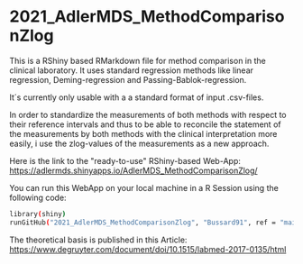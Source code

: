 # 2021_AdlerMDS_MethodComparisonZlog

This is a RShiny based RMarkdown file for method comparison in the clinical laboratory. It uses standard regression methods like linear regression, Deming-regression and Passing-Bablok-regression.

It´s currently only usable with a a standard format of input .csv-files.

In order to standardize the measurements of both methods with respect to their reference intervals and thus to be able to reconcile the statement of the measurements by both methods with the clinical interpretation more easily, i use the zlog-values of the measurements as a new approach.

Here is the link to the "ready-to-use" RShiny-based Web-App: https://adlermds.shinyapps.io/AdlerMDS_MethodComparisonZlog/

You can run this WebApp on your local machine in a R Session using the following code:
```bash
library(shiny)
runGitHub("2021_AdlerMDS_MethodComparisonZlog", "Bussard91", ref = "main")
```

The theoretical basis is published in this Article: https://www.degruyter.com/document/doi/10.1515/labmed-2017-0135/html
